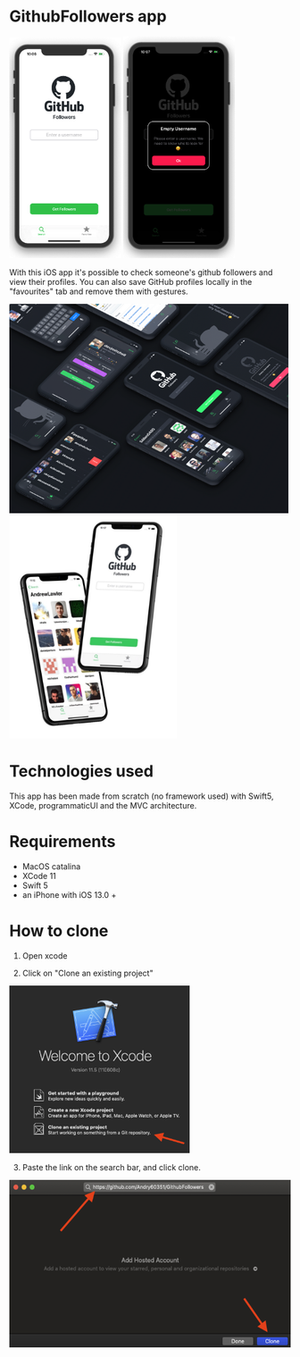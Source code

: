 # GithubFollowers app
<img src="Screenshots/githubFollowersHomeScreen.png" width=200> <img src="Screenshots/githubFollowersCustomPopUp.png" width=200>

With this iOS app it's possible to check someone's github followers and view their profiles.
You can also save GitHub profiles locally in the "favourites" tab and remove them with gestures.

<img src="Screenshots/githubFollowers.png" width=500> <img src="Screenshots/GHF.jpg" height=400> 


# Technologies used
This app has been made from scratch (no framework used) with Swift5, XCode, programmaticUI and the MVC architecture.


# Requirements
 - MacOS catalina
 - XCode 11
 - Swift 5
 - an iPhone with iOS 13.0 +
 
 
# How to clone
1) Open xcode

2) Click on "Clone an existing project"
<img src="Screenshots/Step1.png" height=300>

3) Paste the link on the search bar, and click clone.
<img src="Screenshots/Step2&Step3.png" height=300>
